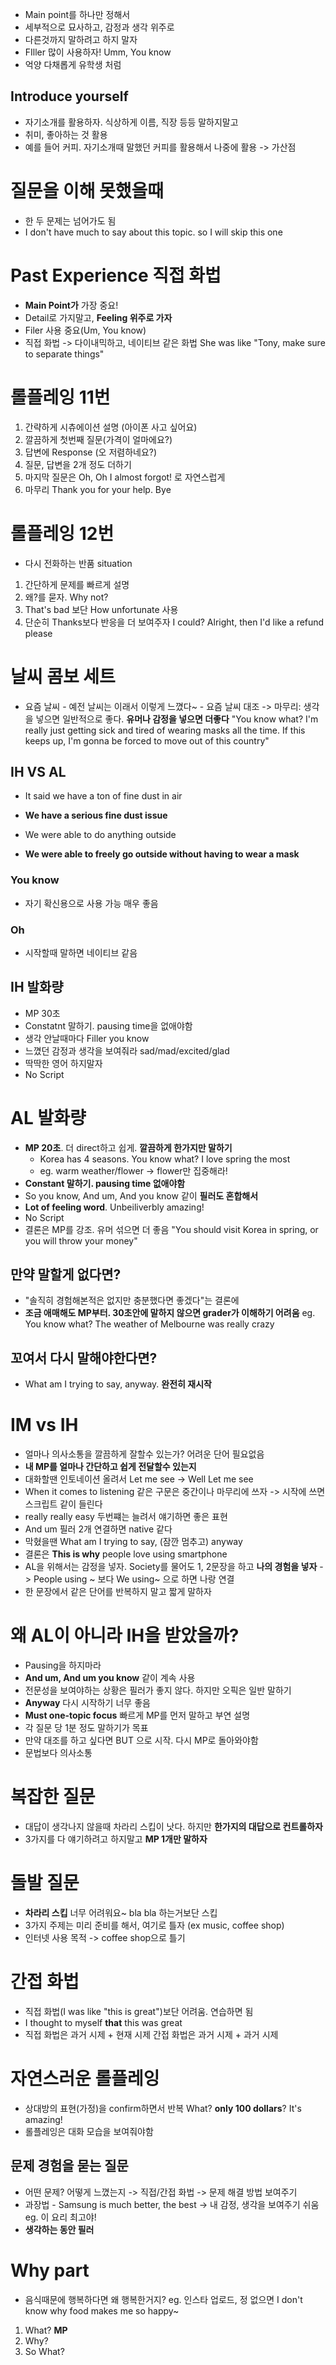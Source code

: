 - Main point를 하나만 정해서
- 세부적으로 묘사하고, 감정과 생각 위주로
- 다른것까지 말하려고 하지 말자
- FIller 많이 사용하자! Umm, You know
- 억양 다채롭게 유학생 처럼
## Introduce yourself
- 자기소개를 활용하자. 식상하게 이름, 직장 등등 말하지말고
- 취미, 좋아하는 것 활용
- 예를 들어 커피. 자기소개때 말했던 커피를 활용해서 나중에 활용 -> 가산점
# 질문을 이해 못했을때
- 한 두 문제는 넘어가도 됨
- I don't have much to say about this topic. so I will skip this one
# Past Experience 직접 화법
- **Main Point가** 가장 중요!
- Detail로 가지말고, **Feeling 위주로 가자**
- Filer 사용 중요(Um, You know)
- 직접 화법 -> 다이내믹하고, 네이티브 같은 화법
  She was like "Tony, make sure to separate things"

# 롤플레잉 11번
1. 간략하게 시츄에이션 설명 (아이폰 사고 싶어요)
2. 깔끔하게 첫번째 질문(가격이 얼마에요?)
3. 답변에 Response (오 저렴하네요?)
4. 질문, 답변을 2개 정도 더하기
5. 마지막 질문은 Oh, Oh I almost forgot! 로 자연스럽게
6. 마무리 Thank you for your help. Bye

# 롤플레잉 12번
- 다시 전화하는 반품 situation
1. 간단하게 문제를 빠르게 설명
2. 왜?를 묻자. Why not?
3. That's bad 보단 How unfortunate 사용
4. 단순히 Thanks보다 반응을 더 보여주자
   I could? Alright, then I'd like a refund please

# 날씨 콤보 세트
- 요즘 날씨 - 예전 날씨는 이래서 이렇게 느꼈다~ - 요즘 날씨 대조
  -> 마무리: 생각을 넣으면 일반적으로 좋다. **유머나 감정을 넣으면 더좋다**
  "You know what? I'm really just getting sick and tired of wearing masks all the time. If this keeps up, I'm gonna be forced to move out of this country"
## IH VS AL
- It said we have a ton of fine dust in air
- **We have a serious fine dust issue**

- We were able to do anything outside
- **We were able to freely go outside without having to wear a mask**
### You know
- 자기 확신용으로 사용 가능 매우 좋음
### Oh
- 시작할때 말하면 네이티브 같음
## IH 발화량
- MP 30초
- Constatnt 말하기. pausing time을 없애야함
- 생각 안날때마다 Filler you know
- 느꼈던 감정과 생각을 보여줘라 sad/mad/excited/glad
- 딱딱한 영어 하지말자
- No Script
# AL 발화량
- **MP 20초**. 더 direct하고 쉽게. **깔끔하게 한가지만 말하기**
  - Korea has 4 seasons. You know what? I love spring the most
  - eg. warm weather/flower -> flower만 집중해라!
- **Constant 말하기. pausing time 없애야함**
- So you know, And um, And you know 같이 **필러도 혼합해서**
- **Lot of feeling word**. Unbeiliverbly amazing!
- No Script
- 결론은 MP를 강조. 유머 섞으면 더 좋음
  "You should visit Korea in spring, or you will throw your money"
## 만약 말할게 없다면?
- "솔직히 경험해본적은 없지만 충분했다면 좋겠다"는 결론에
- **조금 애매해도 MP부터. 30초안에 말하지 않으면 grader가 이해하기 어려움**
  eg. You know what? The weather of Melbourne was really crazy
## 꼬여서 다시 말해야한다면?
- What am I trying to say, anyway.
  **완전히 재시작**
# IM vs IH
- 얼마나 의사소통을 깔끔하게 잘할수 있는가? 어려운 단어 필요없음
- **내 MP를 얼마나 간단하고 쉽게 전달할수 있는지**
- 대화할땐 인토네이션 올려서
  Let me see -> Well Let me see
- When it comes to listening 같은 구문은 중간이나 마무리에 쓰자
  -> 시작에 쓰면 스크립트 같이 들린다
- really really easy 두번쨰는 늘려서 얘기하면 좋은 표현
- And um 필러 2개 연결하면 native 같다
- 막혔을땐 What am I trying to say, (잠깐 멈추고) anyway
- 결론은 **This is why** people love using smartphone
- AL을 위해서는 감정을 넣자. Society를 물어도 1, 2문장을 하고 **나의 경험을 넣자**
  -> People using ~ 보다 We using~ 으로 하면 나랑 연결
- 한 문장에서 같은 단어를 반복하지 말고 짧게 말하자
# 왜 AL이 아니라 IH을 받았을까?
- Pausing을 하지마라
- **And um, And um you know** 같이 계속 사용
- 전문성을 보여야하는 상황은 필러가 좋지 않다. 하지만 오픽은 일반 말하기
- **Anyway** 다시 시작하기 너무 좋음
- **Must one-topic focus** 빠르게 MP를 먼저 말하고 부연 설명
- 각 질문 당 1분 정도 말하기가 목표
- 만약 대조를 하고 싶다면 BUT 으로 시작. 다시 MP로 돌아와야함
- 문법보다 의사소통
# 복잡한 질문
 - 대답이 생각나지 않을때 차라리 스킵이 낫다. 하지만 **한가지의 대답으로 컨트롤하자**
 - 3가지를 다 얘기하려고 하지말고 **MP 1개만 말하자**
# 돌발 질문
- **차라리 스킵**
  너무 어려워요~ bla bla 하는거보단 스킵
- 3가지 주제는 미리 준비를 해서, 여기로 틀자 (ex music, coffee shop)
- 인터넷 사용 목적 -> coffee shop으로 틀기
# 간접 화법
- 직접 화법(I was like "this is great")보단 어려움. 연습하면 됨
- I thought to myself **that** this was great
- 직접 화법은 과거 시제 + 현재 시제
  간접 화법은 과거 시제 + 과거 시제
# 자연스러운 롤플레잉
- 상대방의 표현(가정)을 confirm하면서 반복  What? **only 100 dollars**? It's amazing!
- 롤플레잉은 대화 모습을 보여줘야함
## 문제 경험을 묻는 질문
- 어떤 문제? 어떻게 느꼈는지 -> 직접/간접 화법 -> 문제 해결 방법 보여주기
- 과장법 - Samsung is much better, the best -> 내 감정, 생각을 보여주기 쉬움
  eg. 이 요리 최고야!
- **생각하는 동안 필러**
# Why part
- 음식때문에 행복하다면 왜 행복한거지?
  eg. 인스타 업로드, 정 없으면 I don't know why food makes me so happy~
1. What? **MP**
2. Why?
3. So What?